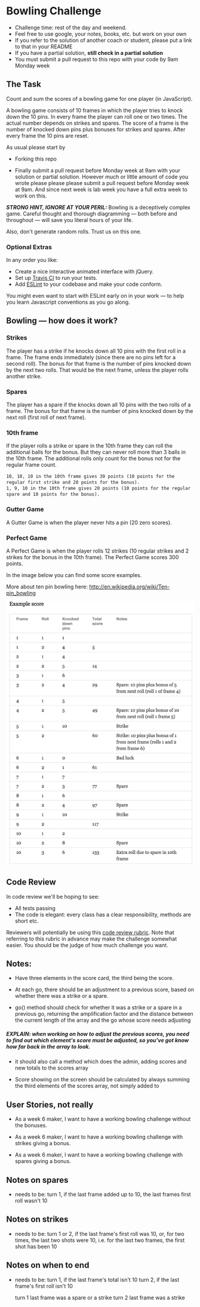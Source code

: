
Bowling Challenge
=================


* Challenge time: rest of the day and weekend.
* Feel free to use google, your notes, books, etc. but work on your own
* If you refer to the solution of another coach or student, please put a link to that in your README
* If you have a partial solution, **still check in a partial solution**
* You must submit a pull request to this repo with your code by 9am Monday week

## The Task

Count and sum the scores of a bowling game for one player (in JavaScript).

A bowling game consists of 10 frames in which the player tries to knock down the 10 pins. In every frame the player can roll one or two times. The actual number depends on strikes and spares. The score of a frame is the number of knocked down pins plus bonuses for strikes and spares. After every frame the 10 pins are reset.

As usual please start by

* Forking this repo

* Finally submit a pull request before Monday week at 9am with your solution or partial solution.  However much or little amount of code you wrote please please please submit a pull request before Monday week at 9am.  And since next week is lab week you have a full extra week to work on this.

___STRONG HINT, IGNORE AT YOUR PERIL:___ Bowling is a deceptively complex game. Careful thought and thorough diagramming — both before and throughout — will save you literal hours of your life.

Also, don't generate random rolls. Trust us on this one.

### Optional Extras

In any order you like:

* Create a nice interactive animated interface with jQuery.
* Set up [Travis CI](https://travis-ci.org) to run your tests.
* Add [ESLint](http://eslint.org/) to your codebase and make your code conform.

You might even want to start with ESLint early on in your work — to help you
learn Javascript conventions as you go along.

## Bowling — how does it work?

### Strikes

The player has a strike if he knocks down all 10 pins with the first roll in a frame. The frame ends immediately (since there are no pins left for a second roll). The bonus for that frame is the number of pins knocked down by the next two rolls. That would be the next frame, unless the player rolls another strike.

### Spares

The player has a spare if the knocks down all 10 pins with the two rolls of a frame. The bonus for that frame is the number of pins knocked down by the next roll (first roll of next frame).

### 10th frame

If the player rolls a strike or spare in the 10th frame they can roll the additional balls for the bonus. But they can never roll more than 3 balls in the 10th frame. The additional rolls only count for the bonus not for the regular frame count.

    10, 10, 10 in the 10th frame gives 30 points (10 points for the regular first strike and 20 points for the bonus).
    1, 9, 10 in the 10th frame gives 20 points (10 points for the regular spare and 10 points for the bonus).

### Gutter Game

A Gutter Game is when the player never hits a pin (20 zero scores).

### Perfect Game

A Perfect Game is when the player rolls 12 strikes (10 regular strikes and 2 strikes for the bonus in the 10th frame). The Perfect Game scores 300 points.

In the image below you can find some score examples.

More about ten pin bowling here: http://en.wikipedia.org/wiki/Ten-pin_bowling

![Ten Pin Score Example](images/example_ten_pin_scoring.png)

## Code Review

In code review we'll be hoping to see:

* All tests passing
* The code is elegant: every class has a clear responsibility, methods are short etc.

Reviewers will potentially be using this [code review rubric](docs/review.md).  Note that referring to this rubric in advance may make the challenge somewhat easier.  You should be the judge of how much challenge you want.

## Notes:

* Have three elements in the score card,
  the third being the score.

* At each go, there should be an adjustment to a previous score,
  based on whether there was a strike or a spare.

* go() method should check for whether it was a strike or a spare in a previous go,
  returning the amplification factor and the distance between the current length of the array and the go whose score needs adjusting

##### EXPLAIN: when working on how to adjust the previous scores, you need to find out which element's score must be adjusted, so you've got know how far back in the array to look.

  * it should also call a method which does the admin,
    adding scores and new totals to the scores array

* Score showing on the screen should be calculated by always summing the third elements of the scores array,
  not simply added to

## User Stories, not really

* As a week 6 maker,
  I want to have a working bowling challenge without the bonuses.

* As a week 6 maker,
  I want to have a working bowling challenge with strikes giving a bonus.

* As a week 6 maker,
  I want to have a working bowling challenge with spares giving a bonus.


## Notes on spares

* needs to be:
    turn 1,
    if the last frame added up to 10,
    the last frames first roll wasn't 10

## Notes on strikes

* needs to be:
    turn 1 or 2,
    if the last frame's first roll was 10,
    or, for two times,
    the last two shots were 10, i.e. for the last two frames, the first shot has been 10

## Notes on when to end

* needs to be:
    turn 1,
    if the last frame's total isn't 10
    turn 2,
    if the last frame's first roll isn't 10


    turn 1
    last frame was a spare or a strike
    turn 2
    last frame was a strike
